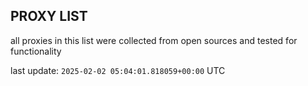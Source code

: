 ## PROXY LIST

all proxies in this list were collected from open sources and tested for functionality

last update: `2025-02-02 05:04:01.818059+00:00` UTC